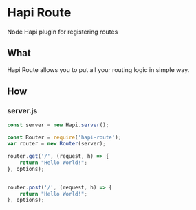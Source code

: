 # Hapi Route
Node Hapi plugin for registering routes

## What
Hapi Route allows you to put all your routing logic in simple way.

## How
### server.js
```javascript
const server = new Hapi.server();

const Router = require('hapi-route');
var router = new Router(server);

router.get('/', (request, h) => {
	return "Hello World!";
}, options);


router.post('/', (request, h) => {
	return "Hello World!";
}, options);
```